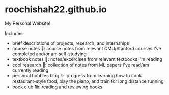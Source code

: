 # roochishah22.github.io
My Personal Website!

Includes: 
  - brief descriptions of projects, research, and internships 
  - course notes 🎒: course notes from relevant CMU/Stanford courses I've completed and/or am self-studying
  - textbook notes 📘: notes/excercises from relevant textbooks I'm reading
  - cool research 🧪: collection of notes from ML papers I've read/am currently reading 
  - personal hobbies blog ✨: progress from learning how to cook restaurant-style food, play the piano, and train for long distance running
  - book club 📚: reading and reviewing books
